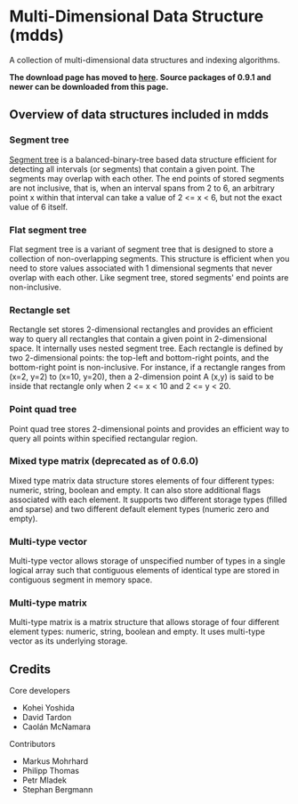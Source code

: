 # Multi-Dimensional Data Structure (mdds) #
A collection of multi-dimensional data structures and indexing algorithms.

**The download page has moved to [here](http://code.google.com/p/multidimalgorithm/wiki/Downloads). Source packages of 0.9.1 and newer can be downloaded from this page.**

## Overview of data structures included in mdds ##

### Segment tree ###

[Segment tree](http://en.wikipedia.org/wiki/Segment_tree) is a balanced-binary-tree based data structure efficient for detecting all intervals (or segments) that contain a given point.  The segments may overlap with each other.  The end points of stored segments are not inclusive, that is, when an interval spans from 2 to 6, an arbitrary point x within that interval can take a value of 2 <= x < 6, but not the exact value of 6 itself.

### Flat segment tree ###

Flat segment tree is a variant of segment tree that is designed to store a collection of non-overlapping segments.  This structure is efficient when you need to store values associated with 1 dimensional segments that never overlap with each other.  Like segment tree, stored segments' end points are non-inclusive.

### Rectangle set ###

Rectangle set stores 2-dimensional rectangles and provides an efficient way to query all rectangles that contain a given point in 2-dimensional space.  It internally uses nested segment tree.  Each rectangle is defined by two 2-dimensional points: the top-left and bottom-right points, and the bottom-right point is non-inclusive.  For instance, if a rectangle ranges from (x=2, y=2) to (x=10, y=20), then a 2-dimension point A (x,y) is said to be inside that rectangle only when 2 <= x < 10 and 2 <= y < 20.

### Point quad tree ###

Point quad tree stores 2-dimensional points and provides an efficient
way to query all points within specified rectangular region.

### Mixed type matrix (deprecated as of 0.6.0) ###

Mixed type matrix data structure stores elements of four different types: numeric, string, boolean and empty.  It can also store additional flags associated with each element.  It supports two different storage types (filled and sparse) and two different default element types (numeric zero and empty).

### Multi-type vector ###

Multi-type vector allows storage of unspecified number of types in a single logical array such that contiguous elements of identical type are stored in contiguous segment in memory space.

### Multi-type matrix ###

Multi-type matrix is a matrix structure that allows storage of four different element types: numeric, string, boolean and empty.  It uses multi-type vector as its underlying storage.

## Credits ##

Core developers

  * Kohei Yoshida
  * David Tardon
  * Caolán McNamara

Contributors

  * Markus Mohrhard
  * Philipp Thomas
  * Petr Mladek
  * Stephan Bergmann